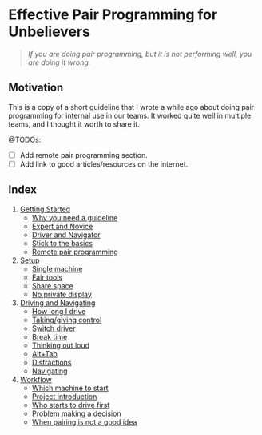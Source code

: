# Effective Pair Programming for Unbelievers

> _If you are doing pair programming, but it is not performing well, you are doing it wrong._

## Motivation

This is a copy of a short guideline that I wrote a while ago about doing pair programming for internal use in our teams. It worked quite well in multiple teams, and I thought it worth to share it.

@TODOs:

- [ ] Add remote pair programming section.
- [ ] Add link to good articles/resources on the internet.

## Index

1. [Getting Started](chapters/01-getting-started.md)
    * [Why you need a guideline](chapters/01-getting-started.md#why-you-need-a-guideline)
    * [Expert and Novice](chapters/01-getting-started.md#expert-and-novice)
    * [Driver and Navigator](chapters/01-getting-started.md#driver-and-navigator)
    * [Stick to the basics](chapters/01-getting-started.md#stick-to-the-basics)
    * [Remote pair programming](chapters/01-getting-started.md#remote-pair-programming)
2. [Setup](chapters/02-setup.md)
    * [Single machine](chapters/02-setup.md#single-machine)
    * [Fair tools](chapters/02-setup.md#fair-tools)
    * [Share space](chapters/02-setup.md#share-space)
    * [No private display](chapters/02-setup.md#no-private-display)
3. [Driving and Navigating](chapters/03-driving.md)
    * [How long I drive](chapters/03-driving.md#how-long-i-drive)
    * [Taking/giving control](chapters/03-driving.md#takinggiving-control)
    * [Switch driver](chapters/03-driving.md#switch-driver)
    * [Break time](chapters/03-driving.md#break-time)
    * [Thinking out loud](chapters/03-driving.md#thinking-out-loud)
    * [Alt+Tab](chapters/03-driving.md#alttab)
    * [Distractions](chapters/03-driving.md#distractions)
    * [Navigating](chapters/03-driving.md#navigating)
4. [Workflow](chapters/04-workflow.md)
    * [Which machine to start](chapters/04-workflow.md#which-machine-to-start)
    * [Project introduction](chapters/04-workflow.md#project-introduction)
    * [Who starts to drive first](chapters/04-workflow.md#who-starts-to-drive-first)
    * [Problem making a decision](chapters/04-workflow.md#problem-making-a-decision)
    * [When pairing is not a good idea](chapters/04-workflow.md#when-pairing-is-not-a-good-idea)
